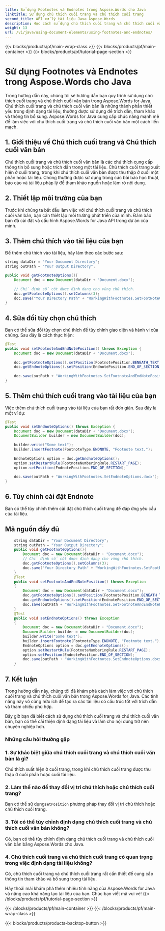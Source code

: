 ```yaml
---
title: Sử dụng Footnotes và Endnotes trong Aspose.Words cho Java
linktitle: Sử dụng chú thích cuối trang và chú thích cuối trang
second_title: API xử lý tài liệu Java Aspose.Words
description: Học cách sử dụng chú thích cuối trang và chú thích cuối văn bản hiệu quả trong Aspose.Words for Java. Nâng cao kỹ năng định dạng tài liệu của bạn ngay hôm nay!
weight: 13
url: /vi/java/using-document-elements/using-footnotes-and-endnotes/
---
```


{{< blocks/products/pf/main-wrap-class >}}
{{< blocks/products/pf/main-container >}}
{{< blocks/products/pf/tutorial-page-section >}}

# Sử dụng Footnotes và Endnotes trong Aspose.Words cho Java


Trong hướng dẫn này, chúng tôi sẽ hướng dẫn bạn quy trình sử dụng chú thích cuối trang và chú thích cuối văn bản trong Aspose.Words for Java. Chú thích cuối trang và chú thích cuối văn bản là những thành phần thiết yếu trong định dạng tài liệu, thường được sử dụng để trích dẫn, tham khảo và thông tin bổ sung. Aspose.Words for Java cung cấp chức năng mạnh mẽ để làm việc với chú thích cuối trang và chú thích cuối văn bản một cách liền mạch.

## 1. Giới thiệu về Chú thích cuối trang và Chú thích cuối văn bản

Chú thích cuối trang và chú thích cuối văn bản là các chú thích cung cấp thông tin bổ sung hoặc trích dẫn trong một tài liệu. Chú thích cuối trang xuất hiện ở cuối trang, trong khi chú thích cuối văn bản được thu thập ở cuối một phần hoặc tài liệu. Chúng thường được sử dụng trong các bài báo học thuật, báo cáo và tài liệu pháp lý để tham khảo nguồn hoặc làm rõ nội dung.

## 2. Thiết lập môi trường của bạn

Trước khi chúng ta bắt đầu làm việc với chú thích cuối trang và chú thích cuối văn bản, bạn cần thiết lập môi trường phát triển của mình. Đảm bảo bạn đã cài đặt và cấu hình Aspose.Words for Java API trong dự án của mình.

## 3. Thêm chú thích vào tài liệu của bạn

Để thêm chú thích vào tài liệu, hãy làm theo các bước sau:
```java
string dataDir = "Your Document Directory";
string outPath = "Your Output Directory";

public void getFootnoteOptions(){
    Document doc = new Document(dataDir + "Document.docx");
    
    // Chỉ định số cột được định dạng cho vùng chú thích.
    doc.getFootnoteOptions().setColumns(3);
    doc.save("Your Directory Path" + "WorkingWithFootnotes.SetFootNoteColumns.docx");
}
```

## 4. Sửa đổi tùy chọn chú thích

Bạn có thể sửa đổi tùy chọn chú thích để tùy chỉnh giao diện và hành vi của chúng. Sau đây là cách thực hiện:
```java
@Test
public void setFootnoteAndEndNotePosition() throws Exception {
    Document doc = new Document(dataDir + "Document.docx");
    
    doc.getFootnoteOptions().setPosition(FootnotePosition.BENEATH_TEXT);
    doc.getEndnoteOptions().setPosition(EndnotePosition.END_OF_SECTION);
    
    doc.save(outPath + "WorkingWithFootnotes.SetFootnoteAndEndNotePosition.docx");
}
```

## 5. Thêm chú thích cuối trang vào tài liệu của bạn

Việc thêm chú thích cuối trang vào tài liệu của bạn rất đơn giản. Sau đây là một ví dụ:
```java
@Test
public void setEndnoteOptions() throws Exception {
    Document doc = new Document(dataDir + "Document.docx");
    DocumentBuilder builder = new DocumentBuilder(doc);
    
    builder.write("Some text");
    builder.insertFootnote(FootnoteType.ENDNOTE, "Footnote text.");
    
    EndnoteOptions option = doc.getEndnoteOptions();
    option.setRestartRule(FootnoteNumberingRule.RESTART_PAGE);
    option.setPosition(EndnotePosition.END_OF_SECTION);
    
    doc.save(outPath + "WorkingWithFootnotes.SetEndnoteOptions.docx");
}
```

## 6. Tùy chỉnh cài đặt Endnote

Bạn có thể tùy chỉnh thêm cài đặt chú thích cuối trang để đáp ứng yêu cầu của tài liệu.

## Mã nguồn đầy đủ
```java
	string dataDir = "Your Document Directory";
	string outPath = "Your Output Directory";
	public void getFootnoteOptions(){
        Document doc = new Document(dataDir + "Document.docx");
        // Chỉ định số cột được định dạng cho vùng chú thích.
        doc.getFootnoteOptions().setColumns(3);
        doc.save("Your Directory Path" + "WorkingWithFootnotes.SetFootNoteColumns.docx");
    }
    @Test
    public void setFootnoteAndEndNotePosition() throws Exception
    {
        Document doc = new Document(dataDir + "Document.docx");
        doc.getFootnoteOptions().setPosition(FootnotePosition.BENEATH_TEXT);
        doc.getEndnoteOptions().setPosition(EndnotePosition.END_OF_SECTION);
        doc.save(outPath + "WorkingWithFootnotes.SetFootnoteAndEndNotePosition.docx");
    }
    @Test
    public void setEndnoteOptions() throws Exception
    {
        Document doc = new Document(dataDir + "Document.docx");
        DocumentBuilder builder = new DocumentBuilder(doc);
        builder.write("Some text");
        builder.insertFootnote(FootnoteType.ENDNOTE, "Footnote text.");
        EndnoteOptions option = doc.getEndnoteOptions();
        option.setRestartRule(FootnoteNumberingRule.RESTART_PAGE);
        option.setPosition(EndnotePosition.END_OF_SECTION);
        doc.save(outPath + "WorkingWithFootnotes.SetEndnoteOptions.docx");
	}
```

## 7. Kết luận

Trong hướng dẫn này, chúng tôi đã khám phá cách làm việc với chú thích cuối trang và chú thích cuối văn bản trong Aspose.Words for Java. Các tính năng này vô cùng hữu ích để tạo ra các tài liệu có cấu trúc tốt với trích dẫn và tham chiếu phù hợp.

Bây giờ bạn đã biết cách sử dụng chú thích cuối trang và chú thích cuối văn bản, bạn có thể cải thiện định dạng tài liệu và làm cho nội dung trở nên chuyên nghiệp hơn.

### Những câu hỏi thường gặp

### 1. Sự khác biệt giữa chú thích cuối trang và chú thích cuối văn bản là gì?
Chú thích xuất hiện ở cuối trang, trong khi chú thích cuối trang được thu thập ở cuối phần hoặc cuối tài liệu.

### 2. Làm thế nào để thay đổi vị trí chú thích hoặc chú thích cuối trang?
 Bạn có thể sử dụng`setPosition` phương pháp thay đổi vị trí chú thích hoặc chú thích cuối trang.

### 3. Tôi có thể tùy chỉnh định dạng chú thích cuối trang và chú thích cuối văn bản không?
Có, bạn có thể tùy chỉnh định dạng chú thích cuối trang và chú thích cuối văn bản bằng Aspose.Words cho Java.

### 4. Chú thích cuối trang và chú thích cuối trang có quan trọng trong việc định dạng tài liệu không?
Có, chú thích cuối trang và chú thích cuối trang rất cần thiết để cung cấp thông tin tham khảo và bổ sung trong tài liệu.

Hãy thoải mái khám phá thêm nhiều tính năng của Aspose.Words for Java và nâng cao khả năng tạo tài liệu của bạn. Chúc bạn viết mã vui vẻ!
{{< /blocks/products/pf/tutorial-page-section >}}

{{< /blocks/products/pf/main-container >}}
{{< /blocks/products/pf/main-wrap-class >}}

{{< blocks/products/products-backtop-button >}}
